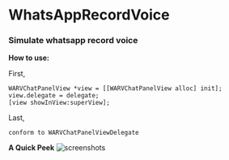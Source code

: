 WhatsAppRecordVoice
===================

### Simulate whatsapp record voice 

**How to use:**

First,

    WARVChatPanelView *view = [[WARVChatPanelView alloc] init];
    view.delegate = delegate;
    [view showInView:superView];
 
Last,

    conform to WARVChatPanelViewDelegate
 
**A Quick Peek**
![screenshots](https://f.cloud.github.com/assets/6168074/2489513/154fe7d2-b168-11e3-8c76-b161e315d7a6.gif)
